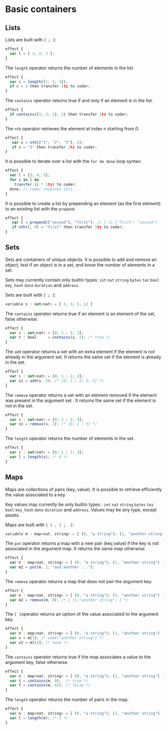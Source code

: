 # Basic containers

## Lists

Lists are built with `[ ; ]`:

```javascript
effect {
  var l = [ 1; 2; 3 ];
}
```

The `length` operator returns the number of elements in the list.

```javascript
effect {
  var c = length([1; 2; 3]);
  if c = 3 then transfer 1tz to coder;
}
```

The `contains` operator returns true if and only if an element is in the list.

```javascript
effect {
  if contains([1; 2; 3], 2) then transfer 1tz to coder; 
}
```

The `nth` operator retrieves the element at index n starting from 0:

```javascript
effect {
   var v = nth(["1"; "2"; "3"], 2);
   if v = "3" then transfer 1tz to coder;
}
```

It is possible to iterate over a list with the `for do done` loop syntax:

```javascript
effect {
  var l = [3; 4; 5];
  for i in l do
    transfer (i * 1tz) to coder;
  done; // coder receives 12tz ...
} 
```

It is possible to create a list by prepending an element \(as the first element\) to an existing list with the `prepend`.

```javascript
effect {
   var l = prepend(["second"], "first"); // l is ["first"; "second"]
   if nth(l, 0) = "first" then transfer 1tz to coder;
}
```

## Sets

Sets are containers of unique objects. It is possible to add and remove an object, test if an object is in a set, and know the number of elements in a set. 

Sets may currently contain only builtin types: `int` `nat` `string` `bytes` `tez` `bool` `key_hash` `date` `duration` and `address`.

Sets are built with `[ ; ]`:

```javascript
variable s : set<nat> = [ 1; 3; 5; 12 ] 
```

The `contains` operator returns true if an element is an element of the set, false otherwise.

```javascript
effect {
  var s : set<nat> = [0; 1 ; 2; 3];
  var t : bool     = contains(s, 2); /* true */
}
```

The `add` operator returns a set with an extra element if the element is not already in the argument set. It returns the same set if the element is already in the set. 

```javascript
effect {
  var s : set<nat> = [0; 1 ; 2; 3];
  var s1 = add(s, 5); /* [0; 1 ; 2; 3; 5] */
}
```

The `remove` operator returns a set with an element removed if the element was present in the argument set . It returns the same set if the element is not in the set.

```javascript
effect {
  var s : set<nat> = [0; 1 ; 2; 3];
  var s1 = remove(s, 2); /* [0; 1 ; 3] */
}
```

The `length` operator returns the number of elements in the set.

```javascript
effect {
  var s : set<nat> = [0; 1 ; 2; 3];
  var l = length(s); /* 4 */
}
```

## Maps

Maps are collections of pairs \(key, value\). It is possible to retrieve efficiently the value associated to a key.

Key values may currently be only builtin types : `int` `nat` `string` `bytes` `tez` `bool` `key_hash` `date` `duration` and `address`. Values may be any type, except assets.

Maps are built with `[ ( , ) ;  ]`:

```javascript
variable m : map<nat, string> = [ (0, "a string"); (1, "another string") ]
```

The `put` operator returns a map with a new pair \(key,value\) if the key is not associated in the argument map. It returns the same map otherwise.

```javascript
effect {
  var m : map<nat, string> = [ (0, "a string"); (1, "another string") ];
  var m2 = put(m, 2, "and another ...");
}
```

The `remove` operator returns a map that does not pair the argument key.

```javascript
effect {
  var m : map<nat, string> = [ (0, "a string"); (1, "another string") ];
  var m2 = remove(m, 0); /* [ (1,"another string") ] */
}
```

The `[ ]`operator returns an option of the value associated to the argument key.

```javascript
effect {
  var m : map<nat, string> = [ (0, "a string"); (1, "another string") ];
  var v = m[1]; /* some("another string") */
  var v2 = m[42]; /* none */
}
```

The `contains` operator returns true if the map associates a value to the argument key, false otherwise.

```javascript
effect {
  var m : map<nat, string> = [ (0, "a string"); (1, "another string") ];
  var t = contains(m, 0);  /* true */
  var f = contains(m, 42); /* false */
}
```

The `length` operator returns the number of pairs in the map.

```javascript
effect {
  var m : map<nat, string> = [ (0, "a string"); (1, "another string") ];
  var l = length(m); /* 2 */
}
```


